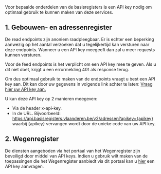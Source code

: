 Voor bepaalde onderdelen van de basisregisters is een API key nodig om optimaal gebruik te kunnen maken van deze services.

## 1. Gebouwen- en adressenregister

De read endpoints zijn anoniem raadpleegbaar. Er is echter een beperking aanwezig op het aantal verzoeken dat u tegelijkertijd kan versturen naar deze endpoints. Wanneer u een API key meegeeft dan zal u meer requests kunnen versturen.

Voor de feed endpoints is het verplicht om een API key mee te geven. Als u dit niet doet, krijgt u een errormelding 401 als response terug.

Om dus optimaal gebruik te maken van de endpoints vraagt u best een API key aan. Dit kan door uw gegevens in volgende link achter te laten: [Vraag hier uw API key aan.][1]

U kan deze API key op 2 manieren meegeven:
* Via de header x-api-key.
* In de URL. Bijvoorbeeld: https://api.basisregisters.vlaanderen.be/v2/adressen?apikey={apikey} waarbij {apikey} vervangen wordt door de unieke code van uw API key.

## 2. Wegenregister

  De diensten aangeboden via het portaal van het Wegenregister zijn beveiligd door middel van API keys. Indien u gebruik wilt maken van de toepassingen die het Wegenregister aanbiedt via dit portaal kan u [hier][2] een API key aanvragen.

[1]:https://dynamicforms.crmiv.vlaanderen.be/DynamicForms/Page/Show/CfDJ8M4Eu9v84l9JmW3p7WGylS-u2ToCLC5KvqQZmZ4G99X5TBULO4n0LCDpm7870eDUOk90hogqVcE7BCVQf2u_4WlsZ7B8friBrkyuAqmXYpIX_BzvQVVo8eUZyNd-njc33Y-Z-B87y03Y2Jgukp2AN5U93jT1Xv2l0afgvenLD9k0fasSMJkt4uNzKmlr_gILGrOy%2FJSqnRom_MLu0h7sALJ8uNvPywCMsZ1zy5Lal4h63?path=APIKey-aanvraag
[2]:https://dynamicforms.crmiv.vlaanderen.be/DynamicForms/Page/Show/CfDJ8GPktGo7Wz5OkeXsfMuUHKWKZpQQq5MGTlvA_dE0k6VATxu3m7M-o1GwqccFdQKCv7ecSBuuHm4j3kt9jGWgye3UZhlDU9kXWmhhy8B23pHtJQ8on8kjJFm3401_LV9GVvNi20YCHqKVWAxbMoje17pgky3OxyEBdXfcura2ORSRUZl5uoZOPPCthIwAKDRuKhWg%2FlKI8tuBjusf8M6zmarDJnbOivCPO5DwVrMdtBTwp?path=APIKeyWR
